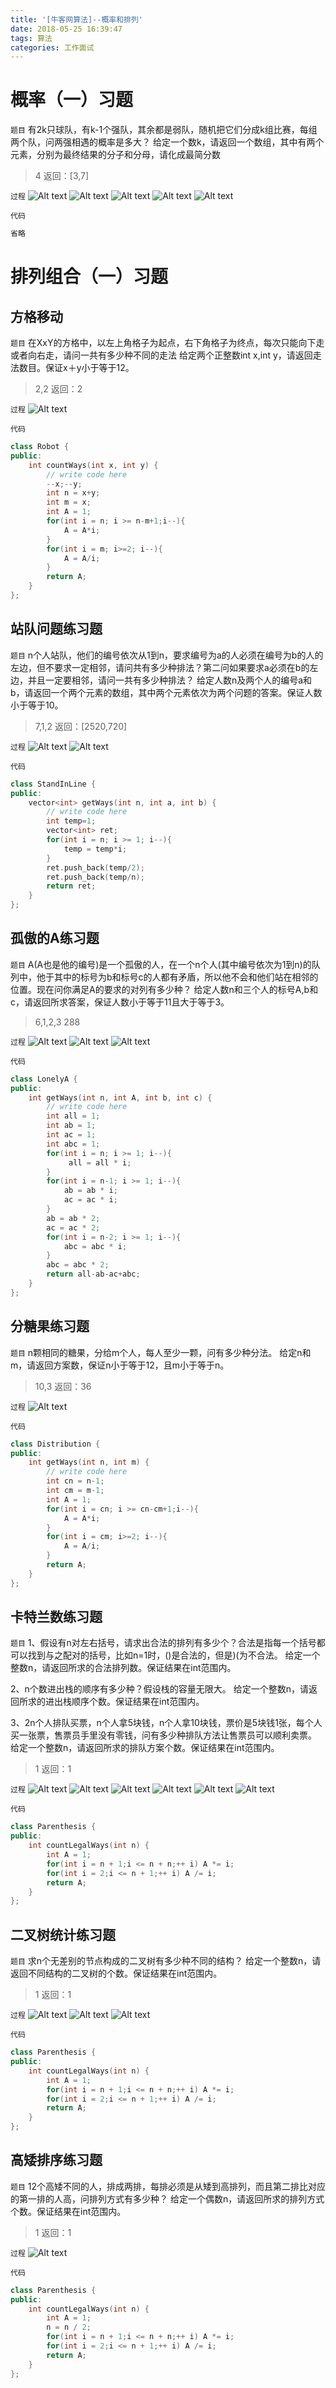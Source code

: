 ```yaml
---
title: '[牛客网算法]--概率和排列'
date: 2018-05-25 16:39:47
tags: 算法
categories: 工作面试
---
```

# 概率（一）习题

`题目`
有2k只球队，有k-1个强队，其余都是弱队，随机把它们分成k组比赛，每组两个队，问两强相遇的概率是多大？
给定一个数k，请返回一个数组，其中有两个元素，分别为最终结果的分子和分母，请化成最简分数

<!--more-->

>4
>返回：[3,7]

`过程`
![Alt text](NCpr/1525286040772.png)
![Alt text](NCpr/1525286105491.png)
![Alt text](NCpr/1525286132066.png)
![Alt text](NCpr/1525286227894.png)
![Alt text](NCpr/1525286262039.png)


`代码`
```c++
省略
```

# 排列组合（一）习题

## 方格移动
`题目`
在XxY的方格中，以左上角格子为起点，右下角格子为终点，每次只能向下走或者向右走，请问一共有多少种不同的走法
给定两个正整数int x,int y，请返回走法数目。保证x＋y小于等于12。
>2,2
>返回：2

`过程`
![Alt text](NCpr/1525077476455.png)

`代码`
```c++
class Robot {
public:
    int countWays(int x, int y) {
        // write code here
        --x;--y;
        int n = x+y;
        int m = x;
        int A = 1;
        for(int i = n; i >= n-m+1;i--){
            A = A*i;
        }
        for(int i = m; i>=2; i--){
            A = A/i;
        }
        return A;
    }
};
```

## 站队问题练习题
`题目`
n个人站队，他们的编号依次从1到n，要求编号为a的人必须在编号为b的人的左边，但不要求一定相邻，请问共有多少种排法？第二问如果要求a必须在b的左边，并且一定要相邻，请问一共有多少种排法？
给定人数n及两个人的编号a和b，请返回一个两个元素的数组，其中两个元素依次为两个问题的答案。保证人数小于等于10。
>7,1,2
>返回：[2520,720]

`过程`
![Alt text](NCpr/1525077616193.png)
![Alt text](NCpr/1525077630549.png)

`代码`
```c++
class StandInLine {
public:
    vector<int> getWays(int n, int a, int b) {
        // write code here
        int temp=1;
        vector<int> ret;
        for(int i = n; i >= 1; i--){
            temp = temp*i;
        }
        ret.push_back(temp/2);
        ret.push_back(temp/n);
        return ret;
    }
};
```
## 孤傲的A练习题
`题目`
A(A也是他的编号)是一个孤傲的人，在一个n个人(其中编号依次为1到n)的队列中，他于其中的标号为b和标号c的人都有矛盾，所以他不会和他们站在相邻的位置。现在问你满足A的要求的对列有多少种？
给定人数n和三个人的标号A,b和c，请返回所求答案，保证人数小于等于11且大于等于3。
>6,1,2,3
>288

`过程`
![Alt text](NCpr/1525184251481.png)
![Alt text](NCpr/1525184438163.png)
![Alt text](NCpr/1525184497314.png)


`代码`
```c++
class LonelyA {
public:
    int getWays(int n, int A, int b, int c) {
        // write code here
        int all = 1;
        int ab = 1;
        int ac = 1;
        int abc = 1;
        for(int i = n; i >= 1; i--){
             all = all * i;
        }
        for(int i = n-1; i >= 1; i--){
            ab = ab * i;
            ac = ac * i;
        }
        ab = ab * 2;
        ac = ac * 2;
        for(int i = n-2; i >= 1; i--){
            abc = abc * i;
        }
        abc = abc * 2;
        return all-ab-ac+abc;
    }
};
```
## 分糖果练习题
`题目`
n颗相同的糖果，分给m个人，每人至少一颗，问有多少种分法。
给定n和m，请返回方案数，保证n小于等于12，且m小于等于n。

>10,3
>返回：36

`过程`
![Alt text](NCpr/1525184882702.png)

`代码`
```c++
class Distribution {
public:
    int getWays(int n, int m) {
        // write code here
        int cn = n-1;
        int cm = m-1;
        int A = 1;
        for(int i = cn; i >= cn-cm+1;i--){
            A = A*i;
        }
        for(int i = cm; i>=2; i--){
            A = A/i;
        }
        return A;
    }
};
```
## 卡特兰数练习题
`题目`
1、假设有n对左右括号，请求出合法的排列有多少个？合法是指每一个括号都可以找到与之配对的括号，比如n=1时，()是合法的，但是)(为不合法。
给定一个整数n，请返回所求的合法排列数。保证结果在int范围内。

2、n个数进出栈的顺序有多少种？假设栈的容量无限大。
给定一个整数n，请返回所求的进出栈顺序个数。保证结果在int范围内。

3、2n个人排队买票，n个人拿5块钱，n个人拿10块钱，票价是5块钱1张，每个人买一张票，售票员手里没有零钱，问有多少种排队方法让售票员可以顺利卖票。
给定一个整数n，请返回所求的排队方案个数。保证结果在int范围内。

>1
>返回：1

`过程`
![Alt text](NCpr/1525281686997.png)
![Alt text](NCpr/1525281741077.png)
![Alt text](NCpr/1525281777543.png)
![Alt text](NCpr/1525281838222.png)
![Alt text](NCpr/1525281918337.png)
![Alt text](NCpr/1525281944877.png)

`代码`
```c++
class Parenthesis {
public:
    int countLegalWays(int n) {
		int A = 1;
		for(int i = n + 1;i <= n + n;++ i) A *= i;
		for(int i = 2;i <= n + 1;++ i) A /= i;
		return A;	
    }
};
```

## 二叉树统计练习题
`题目`
求n个无差别的节点构成的二叉树有多少种不同的结构？
给定一个整数n，请返回不同结构的二叉树的个数。保证结果在int范围内。

>1
>返回：1

`过程`
![Alt text](NCpr/1525282584697.png)
![Alt text](NCpr/1525282607355.png)
![Alt text](NCpr/1525282628589.png)

`代码`
```c++
class Parenthesis {
public:
    int countLegalWays(int n) {
		int A = 1;
		for(int i = n + 1;i <= n + n;++ i) A *= i;
		for(int i = 2;i <= n + 1;++ i) A /= i;
		return A;	
    }
};
```

## 高矮排序练习题
`题目`
12个高矮不同的人，排成两排，每排必须是从矮到高排列，而且第二排比对应的第一排的人高，问排列方式有多少种？
给定一个偶数n，请返回所求的排列方式个数。保证结果在int范围内。
>1
>返回：1

`过程`
![Alt text](NCpr/1525282839781.png)


`代码`
```c++
class Parenthesis {
public:
    int countLegalWays(int n) {
		int A = 1;
		n = n / 2;
		for(int i = n + 1;i <= n + n;++ i) A *= i;
		for(int i = 2;i <= n + 1;++ i) A /= i;
		return A;	
    }
};
```
